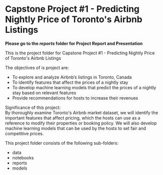# Capstone Project #1 - Predicting Nightly Price of Toronto's Airbnb Listings 

**Please go to the *reports* folder for Project Report and Presentation**

This is the project folder for Capstone Project #1 - Predicting Nightly Price of Toronto's Airbnb Listings  

The objectives of is project are:  
-	To explore and analyze Airbnb’s listings in Toronto, Canada
-	To identify features that affect the prices of a nightly stay
-	To develop machine learning models that predict the prices of a nightly stay based on relevant features
- Provide recommendations for hosts to increase their revenues

Significance of this project:  
By thoroughly examine Toronto's Airbnb market dataset, we will identify the important features that affect pricing, which the hosts can use as a reference to modify their properties or booking policy. We will also develop machine learning models that can be used by the hosts to set fair and competitive prices.

This project folder consists of the following sub-folders:
- data
- notebooks
- reports
- models
